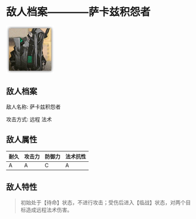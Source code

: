 # 敌人档案————萨卡兹积怨者

![萨卡兹积怨者](./eneIcons/萨卡兹积怨者.png)

## 敌人档案

敌人名称: 萨卡兹积怨者

攻击方式: 远程 法术

## 敌人属性

| 耐久      | 攻击力  | 防御力 | 法术抗性 |
|---------|------|-----|------|
| A | A | C | A |

## 敌人特性
> 初始处于【待命】状态，不进行攻击；受伤后进入【临战】状态，对两个目标造成远程法术伤害。
